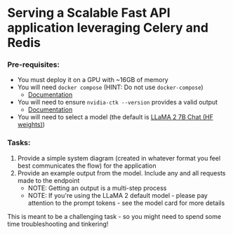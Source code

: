 # Serving a Scalable Fast API application leveraging Celery and Redis

### Pre-requisites:

- You must deploy it on a GPU with ~16GB of memory
- You will need `docker compose` (HINT: Do not use `docker-compose`)
    - [Documentation](https://docs.docker.com/compose/install/linux/#install-the-plugin-manually)
- You will need to ensure `nvidia-ctk --version` provides a valid output
    - [Documentation](https://docs.nvidia.com/datacenter/cloud-native/container-toolkit/latest/install-guide.html)
- You will need to select a model (the default is [LLaMA 2 7B Chat (HF weights)](https://huggingface.co/meta-llama/Llama-2-7b-chat-hf))
 
### Tasks:

1. Provide a simple system diagram (created in whatever format you feel best communicates the flow) for the application
2. Provide an example output from the model. Include any and all requests made to the endpoint
    - NOTE: Getting an output is a multi-step process
    - NOTE: If you're using the LLaMA 2 default model - please pay attention to the prompt tokens - see the model card for more details

This is meant to be a challenging task - so you might need to spend some time troubleshooting and tinkering!
